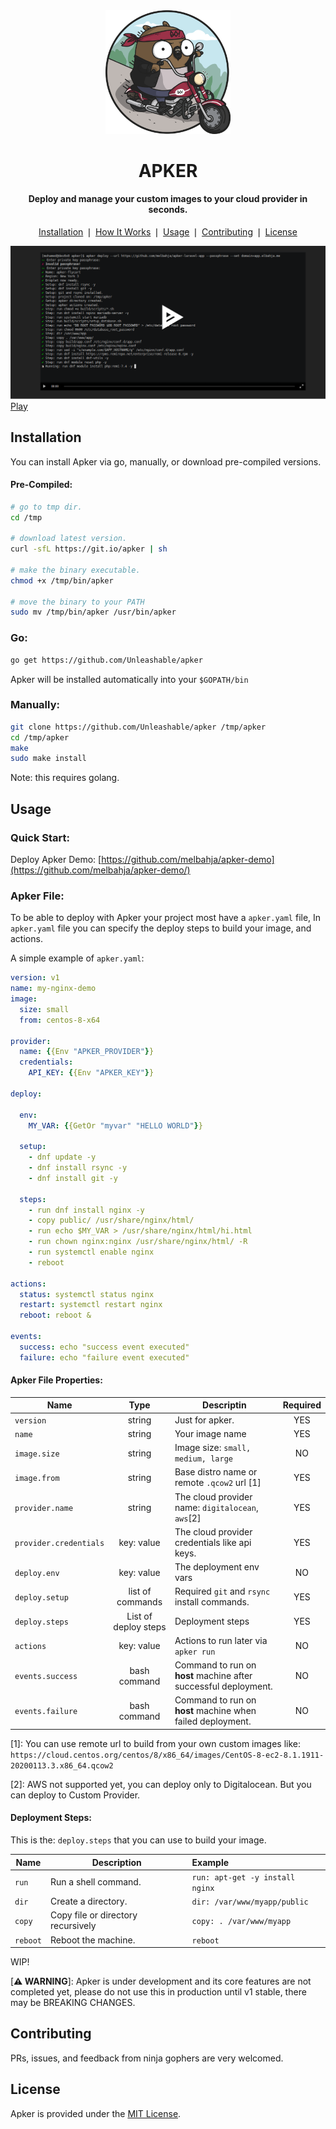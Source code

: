 <div align="center">
    <a href="https://github.com/unleashable/apker">
        <img src="https://github.com/unleashable/apker/raw/master/.github/images/icon.png" width="200">
    </a>
    <h1>APKER</h1>
</div>

<h4 align="center">
    Deploy and manage your custom images to your cloud provider in seconds.
</h4>

<p align="center">
    <a href="#installation">Installation</a> ❘
    <a href="#how-it-works">How It Works</a> ❘
    <a href="#usage">Usage</a> ❘
    <a href="#contributing">Contributing</a> ❘
    <a href="#license">License</a>
</p>

![screenshot](https://github.com/unleashable/apker/raw/master/.github/images/demo.png)
[Play](https://asciinema.org/a/TGa2tfGhFfVmtriuE51xwqFYM)


## Installation

You can install Apker via go, manually, or download pre-compiled versions.

#### Pre-Compiled:

```bash
# go to tmp dir.
cd /tmp

# download latest version.
curl -sfL https://git.io/apker | sh

# make the binary executable.
chmod +x /tmp/bin/apker

# move the binary to your PATH
sudo mv /tmp/bin/apker /usr/bin/apker
```

### Go:


```bash
go get https://github.com/Unleashable/apker
```
Apker will be installed automatically into your `$GOPATH/bin`

### Manually:

```bash
git clone https://github.com/Unleashable/apker /tmp/apker
cd /tmp/apker
make
sudo make install
```
Note: this requires golang.

## Usage

### Quick Start:

Deploy Apker Demo: [https://github.com/melbahja/apker-demo](https://github.com/melbahja/apker-demo/)


### Apker File:

To be able to deploy with Apker your project most have a `apker.yaml` file, In `apker.yaml` file you can specify the deploy steps to build your image, and actions.

A simple example of `apker.yaml`:

```yaml
version: v1
name: my-nginx-demo
image:
  size: small
  from: centos-8-x64

provider:
  name: {{Env "APKER_PROVIDER"}}
  credentials:
    API_KEY: {{Env "APKER_KEY"}}

deploy:

  env:
    MY_VAR: {{GetOr "myvar" "HELLO WORLD"}}

  setup:
    - dnf update -y
    - dnf install rsync -y
    - dnf install git -y

  steps:
    - run dnf install nginx -y
    - copy public/ /usr/share/nginx/html/
    - run echo $MY_VAR > /usr/share/nginx/html/hi.html
    - run chown nginx:nginx /usr/share/nginx/html/ -R
    - run systemctl enable nginx
    - reboot

actions:
  status: systemctl status nginx
  restart: systemctl restart nginx
  reboot: reboot &

events:
  success: echo "success event executed"
  failure: echo "failure event executed"
```


#### Apker File Properties:

| Name | Type | Descriptin | Required |
|------|:----:|------------|:--------:|
| `version`              | string | Just for apker.                                        | YES |
| `name`                 | string | Your image name                                        | YES |
| `image.size`           | string | Image size: `small, medium, large`                     | NO  |
| `image.from`           | string | Base distro name or remote `.qcow2` url [1]            | YES |
| `provider.name`        | string | The cloud provider name: `digitalocean`, `aws`[2]      | YES |
| `provider.credentials` | key: value | The cloud provider credentials like api keys.      | YES |
| `deploy.env`           | key: value | The deployment env vars                            | NO  |
| `deploy.setup`         | list of commands | Required `git` and `rsync` install commands. | YES |
| `deploy.steps`         | List of deploy steps | Deployment steps                         | YES |
| `actions`              | key: value | Actions to run later via `apker run`               | NO  |
| `events.success` | bash command | Command to run on **host** machine after successful deployment. | NO |
| `events.failure` | bash command | Command to run on **host** machine when failed deployment.      | NO |

[1]: You can use remote url to build from your own custom images like: `https://cloud.centos.org/centos/8/x86_64/images/CentOS-8-ec2-8.1.1911-20200113.3.x86_64.qcow2`

[2]: AWS not supported yet, you can deploy only to Digitalocean. But you can deploy to Custom Provider.

#### Deployment Steps:
This is the: `deploy.steps` that you can use to build your image.

| Name | Description | Example |
|------|-------------|:--------|
| `run`    | Run a shell command.               | `run: apt-get -y install nginx` |
| `dir`    | Create a directory.                | `dir: /var/www/myapp/public`    |
| `copy`   | Copy file or directory recursively |  `copy: . /var/www/myapp`       |
| `reboot` | Reboot the machine.                | `reboot`                        |


WIP!

[**⚠ WARNING**]: Apker is under development and its core features are not completed yet, please do not use this in production until v1 stable, there may be BREAKING CHANGES.


## Contributing

PRs, issues, and feedback from ninja gophers are very welcomed.

## License

Apker is provided under the [MIT License](https://github.com/Unleashable/apker/blob/master/LICENSE).
